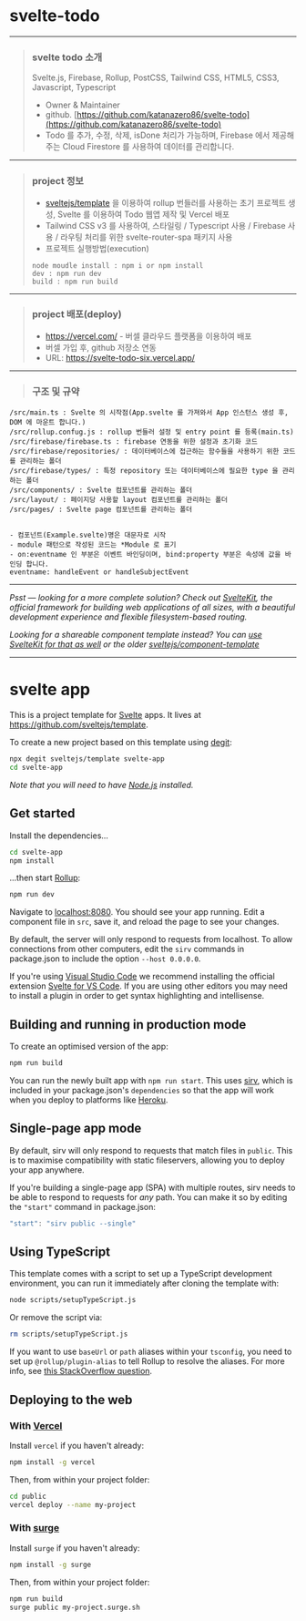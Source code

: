 # svelte-todo

---

> ### svelte todo 소개 <br/>
> Svelte.js, Firebase, Rollup, PostCSS, Tailwind CSS, HTML5, CSS3, Javascript, Typescript
> - Owner & Maintainer
> - github. [https://github.com/katanazero86/svelte-todo](https://github.com/katanazero86/svelte-todo)
> - Todo 를 추가, 수정, 삭제, isDone 처리가 가능하며, Firebase 에서 제공해주는 Cloud Firestore 를 사용하여 데이터를 관리합니다.

---

> ### project 정보 <br/>
> - [sveltejs/template](https://github.com/sveltejs/template) 을 이용하여 rollup 번들러를 사용하는 초기 프로젝트 생성, Svelte 를 이용하여 Todo 웹앱 제작 및 Vercel 배포
> - Tailwind CSS v3 를 사용하여, 스타일링 / Typescript 사용 / Firebase 사용 / 라우팅 처리를 위한 svelte-router-spa 패키지 사용
> - 프로젝트 실행방법(execution)
> ```
> node moudle install : npm i or npm install
> dev : npm run dev
> build : npm run build
> ```

---

> ### project 배포(deploy) <br/>
> - https://vercel.com/ - 버셀 클라우드 플랫폼을 이용하여 배포
> - 버셀 가입 후, github 저장소 연동
> - URL: https://svelte-todo-six.vercel.app/

---

> ### 구조 및 규약

```
/src/main.ts : Svelte 의 시작점(App.svelte 를 가져와서 App 인스턴스 생성 후, DOM 에 마운트 합니다.)
/src/rollup.confug.js : rollup 번들러 설정 및 entry point 를 등록(main.ts)
/src/firebase/firebase.ts : firebase 연동을 위한 설정과 초기화 코드
/src/firebase/repositories/ : 데이터베이스에 접근하는 함수들을 사용하기 위한 코드를 관리하는 폴더 
/src/firebase/types/ : 특정 repository 또는 데이터베이스에 필요한 type 을 관리하는 폴더
/src/components/ : Svelte 컴포넌트를 관리하는 폴더
/src/layout/ : 페이지당 사용할 layout 컴포넌트를 관리하는 폴더
/src/pages/ : Svelte page 컴포넌트를 관리하는 폴더


- 컴포넌트(Example.svelte)명은 대문자로 시작 
- module 패턴으로 작성된 코드는 *Module 로 표기
- on:eventname 인 부분은 이벤트 바인딩이며, bind:property 부분은 속성에 값을 바인딩 합니다.
eventname: handleEvent or handleSubjectEvent

```

---

*Psst — looking for a more complete solution? Check out [SvelteKit](https://kit.svelte.dev), the official framework for building web applications of all sizes, with a beautiful development experience and flexible filesystem-based routing.*

*Looking for a shareable component template instead? You can [use SvelteKit for that as well](https://kit.svelte.dev/docs#packaging) or the older [sveltejs/component-template](https://github.com/sveltejs/component-template)*

---

# svelte app

This is a project template for [Svelte](https://svelte.dev) apps. It lives at https://github.com/sveltejs/template.

To create a new project based on this template using [degit](https://github.com/Rich-Harris/degit):

```bash
npx degit sveltejs/template svelte-app
cd svelte-app
```

*Note that you will need to have [Node.js](https://nodejs.org) installed.*


## Get started

Install the dependencies...

```bash
cd svelte-app
npm install
```

...then start [Rollup](https://rollupjs.org):

```bash
npm run dev
```

Navigate to [localhost:8080](http://localhost:8080). You should see your app running. Edit a component file in `src`, save it, and reload the page to see your changes.

By default, the server will only respond to requests from localhost. To allow connections from other computers, edit the `sirv` commands in package.json to include the option `--host 0.0.0.0`.

If you're using [Visual Studio Code](https://code.visualstudio.com/) we recommend installing the official extension [Svelte for VS Code](https://marketplace.visualstudio.com/items?itemName=svelte.svelte-vscode). If you are using other editors you may need to install a plugin in order to get syntax highlighting and intellisense.

## Building and running in production mode

To create an optimised version of the app:

```bash
npm run build
```

You can run the newly built app with `npm run start`. This uses [sirv](https://github.com/lukeed/sirv), which is included in your package.json's `dependencies` so that the app will work when you deploy to platforms like [Heroku](https://heroku.com).


## Single-page app mode

By default, sirv will only respond to requests that match files in `public`. This is to maximise compatibility with static fileservers, allowing you to deploy your app anywhere.

If you're building a single-page app (SPA) with multiple routes, sirv needs to be able to respond to requests for *any* path. You can make it so by editing the `"start"` command in package.json:

```js
"start": "sirv public --single"
```

## Using TypeScript

This template comes with a script to set up a TypeScript development environment, you can run it immediately after cloning the template with:

```bash
node scripts/setupTypeScript.js
```

Or remove the script via:

```bash
rm scripts/setupTypeScript.js
```

If you want to use `baseUrl` or `path` aliases within your `tsconfig`, you need to set up `@rollup/plugin-alias` to tell Rollup to resolve the aliases. For more info, see [this StackOverflow question](https://stackoverflow.com/questions/63427935/setup-tsconfig-path-in-svelte).

## Deploying to the web

### With [Vercel](https://vercel.com)

Install `vercel` if you haven't already:

```bash
npm install -g vercel
```

Then, from within your project folder:

```bash
cd public
vercel deploy --name my-project
```

### With [surge](https://surge.sh/)

Install `surge` if you haven't already:

```bash
npm install -g surge
```

Then, from within your project folder:

```bash
npm run build
surge public my-project.surge.sh
```
